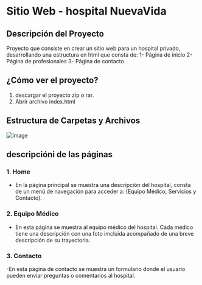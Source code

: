 # Sitio Web - hospital NuevaVida

## Descripción del Proyecto
Proyecto que consiste en crear un sitio web para un hospital privado, desarrollando una estructura en html que consta de:
1- Página de inicio
2- Página de profesionales
3- Página de contacto


## ¿Cómo ver el proyecto?

1. descargar el proyecto zip o rar.
2. Abrir archivo index.html

   
## Estructura de Carpetas y Archivos



![image](https://github.com/user-attachments/assets/44c1af68-d7e1-4795-a665-a394beee1a7e)




## descripcióni de las páginas

### 1. Home
- En la página principal se muestra una descripción del hospital, consta de un menú de navegación para acceder a: (Equipo Médico, Servicios y Contacto).

### 2. **Equipo Médico**
- En esta página se muestra al equipo médico del hospital. Cada médico tiene una descripción con una foto imcluida acompañado de una breve descripción de su trayectoria.

### 3. **Contacto**
-En esta página de contacto se muestra un formulario donde el usuario pueden enviar preguntas o comentarios al hospital.



